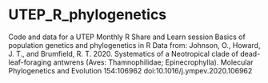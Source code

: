 # UTEP_R_phylogenetics
Code and data for a UTEP Monthly R Share and Learn session 
Basics of population genetics and phylogenetics in R
Data from: Johnson, O., Howard, J. T., and Brumfield, R. T. 2020. Systematics of a Neotropical clade of dead-leaf-foraging antwrens (Aves: Thamnophilidae; Epinecrophylla). Molecular Phylogenetics and Evolution 154:106962 doi:10.1016/j.ympev.2020.106962
